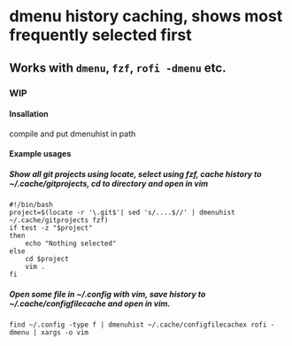 # dmenu history caching, shows most frequently selected first
## Works with `dmenu`, `fzf`, `rofi -dmenu` etc.
### WIP

#### Insallation
compile and put dmenuhist in path

#### Example usages

##### Show all git projects using locate, select using fzf, cache history to ~/.cache/gitprojects, cd to directory and open in vim
```
#!/bin/bash
project=$(locate -r '\.git$'| sed 's/....$//' | dmenuhist ~/.cache/gitprojects fzf)
if test -z "$project" 
then
    echo "Nothing selected"
else
    cd $project
    vim .
fi
```

##### Open some file in ~/.config with vim, save history to ~/.cache/configfilecache and open in vim.
```
find ~/.config -type f | dmenuhist ~/.cache/configfilecachex rofi -dmenu | xargs -o vim
```
